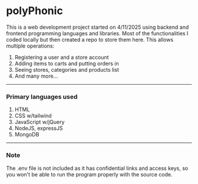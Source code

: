 # polyPhonic
This is a web development project started on 4/11/2025 using backend and frontend programming languages and libraries. Most of the functionalities I coded locally but then created a repo to store them here.
This allows multiple operations:
1. Registering a user and a store account
2. Adding items to carts and putting orders in
3. Seeing stores, categories and products list
4. And many more...
---
### Primary languages used
1. HTML
2. CSS w/tailwind
3. JavaScript w/jQuery
4. NodeJS, expressJS
5. MongoDB

---
### Note
The .env file is not included as it has confidential links and access keys, so you won't be able to run the program properly with the source code. 
